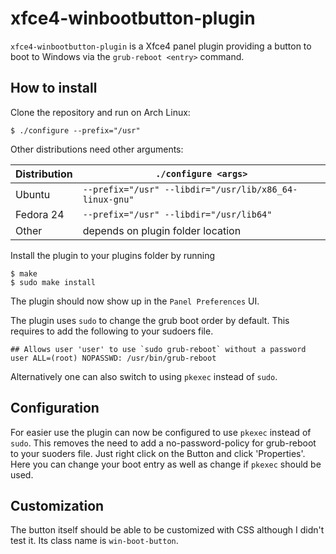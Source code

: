 # xfce4-winbootbutton-plugin 
`xfce4-winbootbutton-plugin` is a Xfce4 panel plugin providing a button to boot to Windows via the 
`grub-reboot <entry>` command.

## How to install 
Clone the repository and run on Arch Linux:

    $ ./configure --prefix="/usr"

Other distributions need other arguments:

| Distribution | `./configure <args>`                                   |
|--------------|--------------------------------------------------------|
| Ubuntu       | `--prefix="/usr" --libdir="/usr/lib/x86_64-linux-gnu"` |
| Fedora 24    | `--prefix="/usr" --libdir="/usr/lib64"`                |
| Other        | depends on plugin folder location                      |

Install the plugin to your plugins folder by running 

    $ make
    $ sudo make install

The plugin should now show up in the `Panel Preferences` UI.

The plugin uses `sudo` to change the grub boot order by default.
This requires to add the following to your sudoers file.

    ## Allows user 'user' to use `sudo grub-reboot` without a password
    user ALL=(root) NOPASSWD: /usr/bin/grub-reboot

Alternatively one can also switch to using `pkexec` instead of `sudo`.


## Configuration
For easier use the plugin can now be configured to use `pkexec` instead of `sudo`.
This removes the need to add a no-password-policy for grub-reboot to your 
suoders file.
Just right click on the Button and click 'Properties'. Here you 
can change your boot entry as well as change if `pkexec` should be used.


## Customization 
The button itself should be able to be customized with CSS although I didn't test it. Its class name is
`win-boot-button`.
